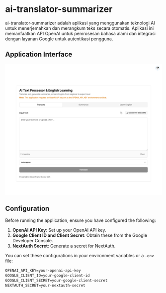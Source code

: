 # ai-translator-summarizer

ai-translator-summarizer adalah aplikasi yang menggunakan teknologi AI untuk menerjemahkan dan merangkum teks secara otomatis. Aplikasi ini memanfaatkan API OpenAI untuk pemrosesan bahasa alami dan integrasi dengan layanan Google untuk autentikasi pengguna.

## Application Interface
![alt text](image.png)

## Configuration

Before running the application, ensure you have configured the following:

1. **OpenAI API Key**: Set up your OpenAI API key.
2. **Google Client ID and Client Secret**: Obtain these from the Google Developer Console.
3. **NextAuth Secret**: Generate a secret for NextAuth.

You can set these configurations in your environment variables or a `.env` file:

```
OPENAI_API_KEY=your-openai-api-key
GOOGLE_CLIENT_ID=your-google-client-id
GOOGLE_CLIENT_SECRET=your-google-client-secret
NEXTAUTH_SECRET=your-nextauth-secret
```
